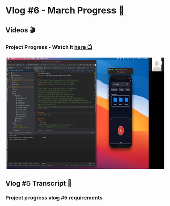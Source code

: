 # Vlog #6 - March Progress :movie_camera:

## Videos :clapper:

### Project Progress - Watch it [here :tv:](https://www.youtube.com/watch?v=4BNwrW2FClQ&ab_channel=NotAToaster94)
[<img src="https://github.com/NotJustCode3/The_Complete_Recorder/blob/master/Miscellaneous/vlog6_thumbnail.png" width="500" height="350">](https://www.youtube.com/watch?v=4BNwrW2FClQ&ab_channel=NotAToaster94)


## Vlog #5 Transcript :scroll:

### Project progress vlog #5 requirements
